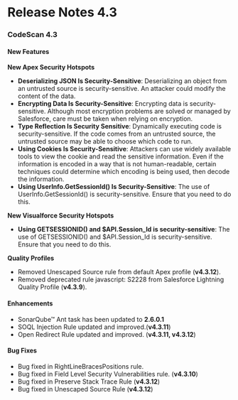 # Release Notes 4.3

### CodeScan 4.3 <a href="#codescan-43" id="codescan-43"></a>

#### New Features <a href="#new-features" id="new-features"></a>

**New Apex Security Hotspots**

* **Deserializing JSON Is Security-Sensitive**: Deserializing an object from an untrusted source is security-sensitive. An attacker could modify the content of the data.
* **Encrypting Data Is Security-Sensitive**: Encrypting data is security-sensitive. Although most encryption problems are solved or managed by Salesforce, care must be taken when relying on encryption.
* **Type Reflection Is Security Sensitive**: Dynamically executing code is security-sensitive. If the code comes from an untrusted source, the untrusted source may be able to choose which code to run.
* **Using Cookies Is Security-Sensitive**: Attackers can use widely available tools to view the cookie and read the sensitive information. Even if the information is encoded in a way that is not human-readable, certain techniques could determine which encoding is being used, then decode the information.
* **Using UserInfo.GetSessionId() Is Security-Sensitive**: The use of UserInfo.GetSessionId() is security-sensitive. Ensure that you need to do this.

**New Visualforce Security Hotspots**

* **Using GETSESSIONID() and $API.Session\_Id is security-sensitive**: The use of GETSESSIONID() and $API.Session\_Id is security-sensitive. Ensure that you need to do this.

**Quality Profiles**

* Removed Unescaped Source rule from default Apex profile (**v4.3.12**).
* Removed deprecated rule javascript: S2228 from Salesforce Lightning Quality Profile (**v4.3.9**).

#### Enhancements <a href="#enhancements" id="enhancements"></a>

* SonarQube™ Ant task has been updated to **2.6.0.1**
* SOQL Injection Rule updated and improved.(**v4.3.11**)
* Open Redirect Rule updated and improved. (**v4.3.11, v4.3.12**)

#### Bug Fixes <a href="#bug-fixes" id="bug-fixes"></a>

* Bug fixed in RightLineBracesPositions rule.
* Bug fixed in Field Level Security Vulnerabilities rule. (**v4.3.10**)
* Bug fixed in Preserve Stack Trace Rule (**v4.3.12**)
* Bug fixed in Unescaped Source Rule (**v4.3.12**)
